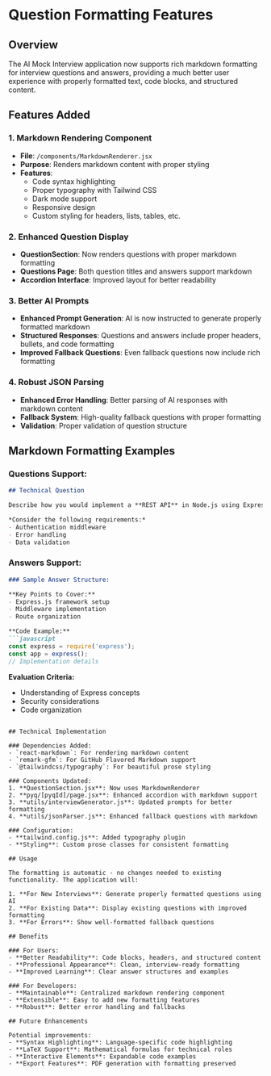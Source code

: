 # Question Formatting Features

## Overview
The AI Mock Interview application now supports rich markdown formatting for interview questions and answers, providing a much better user experience with properly formatted text, code blocks, and structured content.

## Features Added

### 1. Markdown Rendering Component
- **File**: `/components/MarkdownRenderer.jsx`
- **Purpose**: Renders markdown content with proper styling
- **Features**:
  - Code syntax highlighting
  - Proper typography with Tailwind CSS
  - Dark mode support
  - Responsive design
  - Custom styling for headers, lists, tables, etc.

### 2. Enhanced Question Display
- **QuestionSection**: Now renders questions with proper markdown formatting
- **Questions Page**: Both question titles and answers support markdown
- **Accordion Interface**: Improved layout for better readability

### 3. Better AI Prompts
- **Enhanced Prompt Generation**: AI is now instructed to generate properly formatted markdown
- **Structured Responses**: Questions and answers include proper headers, bullets, and code formatting
- **Improved Fallback Questions**: Even fallback questions now include rich formatting

### 4. Robust JSON Parsing
- **Enhanced Error Handling**: Better parsing of AI responses with markdown content
- **Fallback System**: High-quality fallback questions with proper formatting
- **Validation**: Proper validation of question structure

## Markdown Formatting Examples

### Questions Support:
```markdown
## Technical Question

Describe how you would implement a **REST API** in Node.js using Express.

*Consider the following requirements:*
- Authentication middleware
- Error handling
- Data validation
```

### Answers Support:
```markdown
### Sample Answer Structure:

**Key Points to Cover:**
- Express.js framework setup
- Middleware implementation
- Route organization

**Code Example:**
```javascript
const express = require('express');
const app = express();
// Implementation details
```

**Evaluation Criteria:**
- Understanding of Express concepts
- Security considerations
- Code organization
```

## Technical Implementation

### Dependencies Added:
- `react-markdown`: For rendering markdown content
- `remark-gfm`: For GitHub Flavored Markdown support
- `@tailwindcss/typography`: For beautiful prose styling

### Components Updated:
1. **QuestionSection.jsx**: Now uses MarkdownRenderer
2. **pyq/[pyqId]/page.jsx**: Enhanced accordion with markdown support
3. **utils/interviewGenerator.js**: Updated prompts for better formatting
4. **utils/jsonParser.js**: Enhanced fallback questions with markdown

### Configuration:
- **tailwind.config.js**: Added typography plugin
- **Styling**: Custom prose classes for consistent formatting

## Usage

The formatting is automatic - no changes needed to existing functionality. The application will:

1. **For New Interviews**: Generate properly formatted questions using AI
2. **For Existing Data**: Display existing questions with improved formatting
3. **For Errors**: Show well-formatted fallback questions

## Benefits

### For Users:
- **Better Readability**: Code blocks, headers, and structured content
- **Professional Appearance**: Clean, interview-ready formatting
- **Improved Learning**: Clear answer structures and examples

### For Developers:
- **Maintainable**: Centralized markdown rendering component
- **Extensible**: Easy to add new formatting features
- **Robust**: Better error handling and fallbacks

## Future Enhancements

Potential improvements:
- **Syntax Highlighting**: Language-specific code highlighting
- **LaTeX Support**: Mathematical formulas for technical roles
- **Interactive Elements**: Expandable code examples
- **Export Features**: PDF generation with formatting preserved